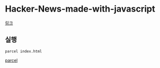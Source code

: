 # Hacker-News-made-with-javascript

[링크](https://jmnghn.github.io/Hacker-News-made-with-javascript)

## 실행

```
parcel index.html
```

[parcel](https://ko.parceljs.org/getting_started.html#%F0%9F%9A%80-%EC%8B%9C%EC%9E%91%ED%95%98%EA%B8%B0)
